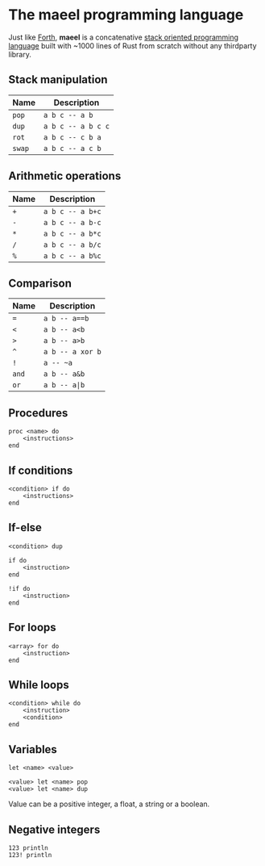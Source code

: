 # The maeel programming language

Just like [Forth](https://en.wikipedia.org/wiki/Forth_(programming_language)), **maeel** is a concatenative [stack oriented programming language](https://en.wikipedia.org/wiki/Stack-oriented_programming) built with ~1000 lines of Rust from scratch without any thirdparty library.

## Stack manipulation

| Name   | Description
| ---    | ---
| `pop`  | `a b c -- a b`
| `dup`  | `a b c -- a b c c`
| `rot`  | `a b c -- c b a`
| `swap` | `a b c -- a c b`

## Arithmetic operations

| Name | Description
| ---  | ---
| `+`  | `a b c -- a b+c`
| `-`  | `a b c -- a b-c`
| `*`  | `a b c -- a b*c`
| `/`  | `a b c -- a b/c`
| `%`  | `a b c -- a b%c`

## Comparison

| Name  | Description
| ---   | ---
| `=`   | `a b -- a==b`
| `<`   | `a b -- a<b`
| `>`   | `a b -- a>b`
| `^`   | `a b -- a xor b`
| `!`   | `a -- ~a`
| `and` | `a b -- a&b`
| `or`  | `a b -- a\|b`

## Procedures

```
proc <name> do
    <instructions>
end
```

## If conditions

```
<condition> if do
    <instructions>
end
```

## If-else

```
<condition> dup

if do
    <instruction>
end

!if do
    <instruction>
end

```

## For loops

```
<array> for do
    <instruction>
end
```

## While loops

```
<condition> while do
    <instruction>
    <condition>
end
```

## Variables

```
let <name> <value>

<value> let <name> pop
<value> let <name> dup
```

Value can be a positive integer, a float, a string or a boolean.

## Negative integers

```
123 println
123! println
```

